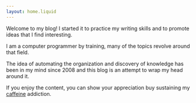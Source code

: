 ```yaml
---
layout: home.liquid
---
```


Welcome to my blog! I started it to practice my writing skills and to
promote ideas that I find interesting.

I am a computer programmer by training, many of the
topics revolve around that field.

The idea of automating the organization and discovery of knowledge has
been in my mind since 2008 and this blog is an attempt to wrap my head
around it.

If you enjoy the content, you can show your appreciation buy
sustaining my [caffeine](/coffee) addiction.

